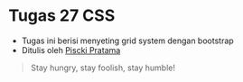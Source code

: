 # Tugas 27 CSS

- Tugas ini berisi menyeting grid system dengan bootstrap
- Ditulis oleh [Piscki Pratama](http://www.linkedin.com/in/pisckipratama)

> Stay hungry, stay foolish, stay humble!

